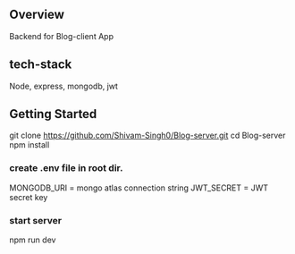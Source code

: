 ## Overview
Backend for Blog-client App

## tech-stack
Node, express, mongodb, jwt

## Getting Started
git clone https://github.com/Shivam-Singh0/Blog-server.git
cd Blog-server
npm install
### create .env file in root dir.
MONGODB_URI = mongo atlas connection string
JWT_SECRET = JWT secret key

### start server
npm run dev

